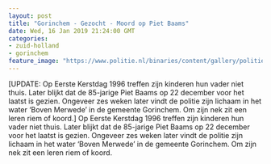 ```yaml
---
layout: post
title: "Gorinchem - Gezocht - Moord op Piet Baams"
date: Wed, 16 Jan 2019 21:24:00 GMT
categories: 
- zuid-holland 
- gorinchem 
feature_image: "https://www.politie.nl/binaries/content/gallery/politie/gezocht/dossiers/2019/coldcases/07/piet-baams.jpg"
---
```


[UPDATE: Op Eerste Kerstdag 1996 treffen zijn kinderen hun vader niet thuis. Later blijkt dat de 85-jarige Piet Baams op 22 december voor het laatst is gezien. Ongeveer zes weken later vindt de politie zijn lichaam in het water ‘Boven Merwede’ in de gemeente Gorinchem. Om zijn nek zit een leren riem of koord.] Op Eerste Kerstdag 1996 treffen zijn kinderen hun vader niet thuis. Later blijkt dat de 85-jarige Piet Baams op 22 december voor het laatst is gezien. Ongeveer zes weken later vindt de politie zijn lichaam in het water ‘Boven Merwede’ in de gemeente Gorinchem. Om zijn nek zit een leren riem of koord.
